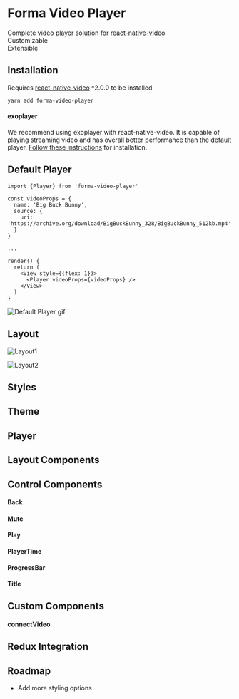 Forma Video Player
===================

Complete video player solution for [react-native-video](https://github.com/react-native-community/react-native-video)  
Customizable  
Extensible

## Installation
Requires [react-native-video](https://github.com/react-native-community/react-native-video) ^2.0.0 to be installed
```
yarn add forma-video-player
```

#### exoplayer
We recommend using exoplayer with react-native-video. It is capable of playing streaming video and has overall better performance than the default player. [Follow these instructions](https://github.com/react-native-community/react-native-video/issues/668#issuecomment-312383674) for installation.

## Default Player
```
import {Player} from 'forma-video-player'

const videoProps = {
  name: 'Big Buck Bunny',
  source: {
    uri: 'https://archive.org/download/BigBuckBunny_328/BigBuckBunny_512kb.mp4'
  }
}

...

render() {
  return (
    <View style={{flex: 1}}>
      <Player videoProps={videoProps} />
    </View>
  )
}

```

![Default Player gif](https://github.com/forma-exacta/forma-video-player/blob/master/docs/default_player.gif)

## Layout
![Layout1](https://github.com/forma-exacta/forma-video-player/blob/master/docs/layout1.png)

![Layout2](https://github.com/forma-exacta/forma-video-player/blob/master/docs/layout2.png)

## Styles

## Theme

## Player

## Layout Components

## Control Components

#### Back

#### Mute

#### Play

#### PlayerTime

#### ProgressBar

#### Title

## Custom Components

#### connectVideo

## Redux Integration

## Roadmap
* Add more styling options

